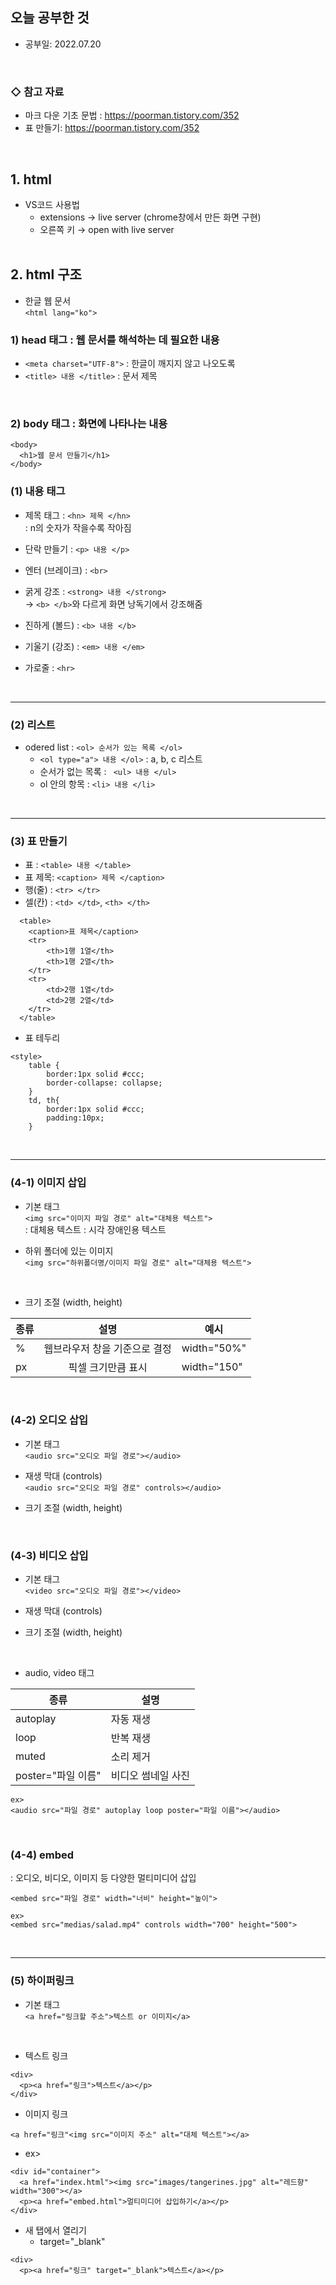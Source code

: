 ## 오늘 공부한 것
   * 공부일: 2022.07.20
<br>

### ◇ 참고 자료   
- 마크 다운 기초 문법 : https://poorman.tistory.com/352
- 표 만들기: https://poorman.tistory.com/352
<br>

## 1. html
* VS코드 사용법
  * extensions → live server  (chrome창에서 만든 화면 구현)
  * 오른쪽 키 → open with live server
  <br>
  
## 2. html 구조
* 한글 웹 문서   
```<html lang="ko">```

### 1) head 태그 : 웹 문서를 해석하는 데 필요한 내용
   * ```<meta charset="UTF-8">``` : 한글이 깨지지 않고 나오도록
   * ```<title> 내용 </title>``` : 문서 제목
<br>
  
### 2) body 태그 : 화면에 나타나는 내용
```
<body>
  <h1>웹 문서 만들기</h1>
</body>
```

### (1) 내용 태그
* 제목 태그 : ```<hn> 제목 </hn>```   
: n의 숫자가 작을수록 작아짐

* 단락 만들기 : ```<p> 내용 </p>```
* 엔터 (브레이크) : ```<br>```
* 굵게 강조 : ```<strong> 내용 </strong>```   
   → ```<b> </b>```와 다르게 화면 낭독기에서 강조해줌
* 진하게 (볼드) : ```<b> 내용 </b>```
* 기울기 (강조) : ```<em> 내용 </em>```
* 가로줄 : ```<hr>```
<br>
<hr>

### (2) 리스트
* odered list : ```<ol> 순서가 있는 목록 </ol>```
   * ```<ol type="a"> 내용 </ol>``` : a, b, c 리스트
   * 순서가 없는 목록 : ``` <ul> 내용 </ul>```
   * ol 안의 항목 : ```<li> 내용 </li>```
<br>
<hr>
   
### (3) 표 만들기
* 표 : ```<table> 내용 </table>```
* 표 제목: ```<caption> 제목 </caption>```
* 행(줄) : ```<tr> </tr>```
* 셀(칸) : ```<td> </td>```, ```<th> </th>```

```
  <table>
    <caption>표 제목</caption>
    <tr>
        <th>1행 1열</th>
        <th>1행 2열</th>
    </tr>
    <tr>
        <td>2행 1열</td>
        <td>2행 2열</td>
    </tr>
  </table>
```

* 표 테두리
```
<style>
    table {
        border:1px solid #ccc;
        border-collapse: collapse;
    }
    td, th{
        border:1px solid #ccc;
        padding:10px;
    }
```
<br>
<hr>

### (4-1) 이미지 삽입
* 기본 태그   
```<img src="이미지 파일 경로" alt="대체용 텍스트">```   
: 대체용 텍스트 : 시각 장애인용 텍스트   

* 하위 폴더에 있는 이미지   
```<img src="하위폴더명/이미지 파일 경로" alt="대체용 텍스트">```   
<br>

* 크기 조절 (width, height)

| 종류 | 설명 | 예시 |
| -------- | :------: | -------- |
| %  | 웹브라우저 창을 기준으로 결정 | width="50%" |
|px  | 픽셀 크기만큼 표시 | width="150" |

<br>

### (4-2) 오디오 삽입
* 기본 태그   
```<audio src="오디오 파일 경로"></audio>```   

* 재생 막대 (controls)   
```<audio src="오디오 파일 경로" controls></audio>```   
* 크기 조절 (width, height)
<br>

### (4-3) 비디오 삽입
* 기본 태그   
```<video src="오디오 파일 경로"></video>```   

* 재생 막대 (controls)   
* 크기 조절 (width, height)
<br>

* audio, video 태그

| 종류 | 설명 |
| -------- | -------- |
| autoplay | 자동 재생 |
| loop | 반복 재생 |
| muted | 소리 제거 |
| poster="파일 이름" | 비디오 썸네일 사진 |

```
ex>
<audio src="파일 경로" autoplay loop poster="파일 이름"></audio>
```
<br>

### (4-4) embed
: 오디오, 비디오, 이미지 등 다양한 멀티미디어 삽입
```
<embed src="파일 경로" width="너비" height="높이">

ex>
<embed src="medias/salad.mp4" controls width="700" height="500">
```
<br>
<hr>

### (5) 하이퍼링크
* 기본 태그   
```<a href="링크할 주소">텍스트 or 이미지</a>```
<br>

* 텍스트 링크   
```
<div>
  <p><a href="링크">텍스트</a></p>
</div>
```

* 이미지 링크
```
<a href="링크"<img src="이미지 주소" alt="대체 텍스트"></a>
```

* ex>   
```
<div id="container">
  <a href="index.html"><img src="images/tangerines.jpg" alt="레드향" width="300"></a>
  <p><a href="embed.html">멀티미디어 삽입하기</a></p>
</div>
```

* 새 탭에서 열리기
   * target="_blank"
```
<div>
  <p><a href="링크" target="_blank">텍스트</a></p>
```
